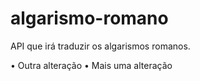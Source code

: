 # algarismo-romano
API que irá traduzir os algarismos romanos.

• Outra alteração
• Mais uma alteração



